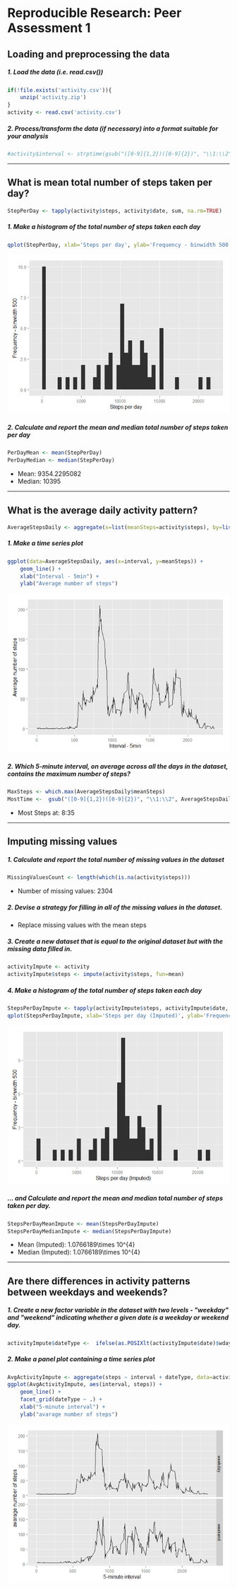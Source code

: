 # Reproducible Research: Peer Assessment 1





## Loading and preprocessing the data
##### 1. Load the data (i.e. read.csv())

```r
if(!file.exists('activity.csv')){
    unzip('activity.zip')
}
activity <- read.csv('activity.csv')
```
##### 2. Process/transform the data (if necessary) into a format suitable for your analysis

```r
#activity$interval <- strptime(gsub("([0-9]{1,2})([0-9]{2})", "\\1:\\2", activity$interval), format='%H:%M')
```

-----

## What is mean total number of steps taken per day?

```r
StepPerDay <- tapply(activity$steps, activity$date, sum, na.rm=TRUE)
```

##### 1. Make a histogram of the total number of steps taken each day

```r
qplot(StepPerDay, xlab='Steps per day', ylab='Frequency - binwidth 500', binwidth=500)
```

![](PA1_template_files/figure-html/unnamed-chunk-5-1.png) 

##### 2. Calculate and report the mean and median total number of steps taken per day

```r
PerDayMean <- mean(StepPerDay)
PerDayMedian <- median(StepPerDay)
```
* Mean: 9354.2295082
* Median:  10395

-----

## What is the average daily activity pattern?

```r
AverageStepsDaily <- aggregate(x=list(meanSteps=activity$steps), by=list(interval=activity$interval), FUN=mean, na.rm=TRUE)
```

##### 1. Make a time series plot

```r
ggplot(data=AverageStepsDaily, aes(x=interval, y=meanSteps)) +
    geom_line() +
    xlab("Interval - 5min") +
    ylab("Average number of steps") 
```

![](PA1_template_files/figure-html/unnamed-chunk-8-1.png) 

##### 2. Which 5-minute interval, on average across all the days in the dataset, contains the maximum number of steps?

```r
MaxSteps <- which.max(AverageStepsDaily$meanSteps)
MostTime <-  gsub("([0-9]{1,2})([0-9]{2})", "\\1:\\2", AverageStepsDaily[MaxSteps,'interval'])
```

* Most Steps at: 8:35

----

## Imputing missing values
##### 1. Calculate and report the total number of missing values in the dataset 

```r
MissingValuesCount <- length(which(is.na(activity$steps)))
```

* Number of missing values: 2304

##### 2. Devise a strategy for filling in all of the missing values in the dataset.

* Replace missing values with the mean steps 

##### 3. Create a new dataset that is equal to the original dataset but with the missing data filled in.

```r
activityImpute <- activity
activityImpute$steps <- impute(activity$steps, fun=mean)
```


##### 4. Make a histogram of the total number of steps taken each day 

```r
StepsPerDayImpute <- tapply(activityImpute$steps, activityImpute$date, sum)
qplot(StepsPerDayImpute, xlab='Steps per day (Imputed)', ylab='Frequency - binwidth 500', binwidth=500)
```

![](PA1_template_files/figure-html/unnamed-chunk-12-1.png) 

##### ... and Calculate and report the mean and median total number of steps taken per day. 

```r
StepsPerDayMeanImpute <- mean(StepsPerDayImpute)
StepsPerDayMedianImpute <- median(StepsPerDayImpute)
```
* Mean (Imputed): 1.0766189\times 10^{4}
* Median (Imputed):  1.0766189\times 10^{4}


----

## Are there differences in activity patterns between weekdays and weekends?
##### 1. Create a new factor variable in the dataset with two levels - "weekday" and "weekend" indicating whether a given date is a weekday or weekend day.


```r
activityImpute$dateType <-  ifelse(as.POSIXlt(activityImpute$date)$wday %in% c(0,6), 'weekend', 'weekday')
```

##### 2. Make a panel plot containing a time series plot


```r
AvgActivityImpute <- aggregate(steps ~ interval + dateType, data=activityImpute, mean)
ggplot(AvgActivityImpute, aes(interval, steps)) + 
    geom_line() + 
    facet_grid(dateType ~ .) +
    xlab("5-minute interval") + 
    ylab("avarage number of steps")
```

![](PA1_template_files/figure-html/unnamed-chunk-15-1.png) 

